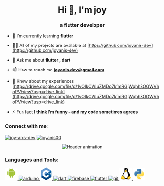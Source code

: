 
<h1 align="center">Hi 👋, I'm joy</h1>
<h3 align="center">a flutter developer</h3>

- 🌱 I’m currently learning **flutter**

- 👨‍💻 All of my projects are available at [https://github.com/joyanis-dev](https://github.com/joyanis-dev)

- 💬 Ask me about **flutter , dart**

- 📫 How to reach me **joyanis.dev@gmail.com**

- 📄 Know about my experiences [https://drive.google.com/file/d/1vOIkCWIuZMDo7kfmRGjWqhh3OGWVhoPV/view?usp=drive_link](https://drive.google.com/file/d/1vOIkCWIuZMDo7kfmRGjWqhh3OGWVhoPV/view?usp=drive_link)

- ⚡ Fun fact **I think I’m funny – and my code sometimes agrees**

<h3 align="left">Connect with me:</h3>
<p align="left">
<a href="https://linkedin.com/in/joy-anis-dev" target="blank"><img align="center" src="https://raw.githubusercontent.com/rahuldkjain/github-profile-readme-generator/master/src/images/icons/Social/linked-in-alt.svg" alt="joy-anis-dev" height="30" width="40" /></a>
<a href="https://www.leetcode.com/joyanis00" target="blank"><img align="center" src="https://raw.githubusercontent.com/rahuldkjain/github-profile-readme-generator/master/src/images/icons/Social/leet-code.svg" alt="joyanis00" height="30" width="40" /></a>
</p>
<p align="center">
  <img src="https://user-images.githubusercontent.com/74038190/213760677-e45ca5f7-d1aa-4c2c-91e0-573819287304.gif" " alt="Header animation" />
</p>
<h3 align="left">Languages and Tools:</h3>
<p align="left"> <a href="https://developer.android.com" target="_blank" rel="noreferrer"> <img src="https://raw.githubusercontent.com/devicons/devicon/master/icons/android/android-original-wordmark.svg" alt="android" width="40" height="40"/> </a> <a href="https://www.arduino.cc/" target="_blank" rel="noreferrer"> <img src="https://cdn.worldvectorlogo.com/logos/arduino-1.svg" alt="arduino" width="40" height="40"/> </a> <a href="https://www.w3schools.com/cpp/" target="_blank" rel="noreferrer"> <img src="https://raw.githubusercontent.com/devicons/devicon/master/icons/cplusplus/cplusplus-original.svg" alt="cplusplus" width="40" height="40"/> </a> <a href="https://dart.dev" target="_blank" rel="noreferrer"> <img src="https://www.vectorlogo.zone/logos/dartlang/dartlang-icon.svg" alt="dart" width="40" height="40"/> </a> <a href="https://firebase.google.com/" target="_blank" rel="noreferrer"> <img src="https://www.vectorlogo.zone/logos/firebase/firebase-icon.svg" alt="firebase" width="40" height="40"/> </a> <a href="https://flutter.dev" target="_blank" rel="noreferrer"> <img src="https://www.vectorlogo.zone/logos/flutterio/flutterio-icon.svg" alt="flutter" width="40" height="40"/> </a> <a href="https://git-scm.com/" target="_blank" rel="noreferrer"> <img src="https://www.vectorlogo.zone/logos/git-scm/git-scm-icon.svg" alt="git" width="40" height="40"/> </a> <a href="https://www.linux.org/" target="_blank" rel="noreferrer"> <img src="https://raw.githubusercontent.com/devicons/devicon/master/icons/linux/linux-original.svg" alt="linux" width="40" height="40"/> </a> <a href="https://www.python.org" target="_blank" rel="noreferrer"> <img src="https://raw.githubusercontent.com/devicons/devicon/master/icons/python/python-original.svg" alt="python" width="40" height="40"/> </a> </p>
